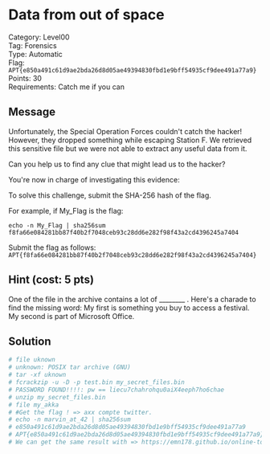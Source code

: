 # Data from out of space

Category: Level00  
Tag: Forensics  
Type: Automatic  
Flag: `APT{e850a491c61d9ae2bda26d8d05ae49394830fbd1e9bff54935cf9dee491a77a9}`  
Points: 30  
Requirements: Catch me if you can

## Message

Unfortunately, the Special Operation Forces couldn't catch the hacker! However, they dropped something while escaping Station F. We retrieved this sensitive file but we were not able to extract any useful data from it.

Can you help us to find any clue that might lead us to the hacker?

You're now in charge of investigating this evidence:

To solve this challenge, submit the SHA-256 hash of the flag.

For example, if My_Flag is the flag:
```
echo -n My_Flag | sha256sum
f8fa66e084281bb87f40b2f7048ceb93c28dd6e282f98f43a2cd4396245a7404
```

Submit the flag as follows:  
`APT{f8fa66e084281bb87f40b2f7048ceb93c28dd6e282f98f43a2cd4396245a7404}`

## Hint (cost: 5 pts)

One of the file in the archive contains a lot of ________ .
Here's a charade to find the missing word:
My first is something you buy to access a festival.
My second is part of Microsoft Office.

## Solution

```sh
# file uknown
# unknown: POSIX tar archive (GNU)
# tar -xf uknown
# fcrackzip -u -D -p test.bin my_secret_files.bin 
# PASSWORD FOUND!!!!: pw == liecu7chahrohqu0aiX4eeph7ho6chae
# unzip my_secret_files.bin 
# file my_akka
# #Get the flag ! => axx compte twitter.
# echo -n marvin_at_42 | sha256sum                                                                                                
# e850a491c61d9ae2bda26d8d05ae49394830fbd1e9bff54935cf9dee491a77a9
# APT{e850a491c61d9ae2bda26d8d05ae49394830fbd1e9bff54935cf9dee491a77a9}
# We can get the same result with => https://emn178.github.io/online-tools/sha256.html "marvin_at_42'
```
